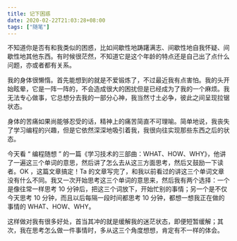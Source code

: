 ```yaml
---
title: 记下困惑
date: 2020-02-22T21:03:28+08:00
tags: ["随笔"]
---
```


不知道你是否有和我类似的困惑，比如间歇性地踌躇满志、间歇性地自我怀疑、间歇性地其他东西。有时候很茫然，不知道它是这个年龄的特点还是自己出了点什么问题，亦或者都有关系。

我的身体很懒惰。首先能想到的就是不爱锻炼了，不过最近我有点害怕。我的头开始眩晕，它是一阵一阵的，不会造成很大的困扰但是已经成为了我的一个麻烦。我无法专心做事，它总想分去我的一部分心神，我当然寸土必争，彼此之间呈现拉锯状态。

身体的苦痛如果尚能够忍受的话，精神上的痛苦简直不可理喻。简单地说，我丧失了学习编程的兴趣，但是它依然深深地吸引着我，我很向往实现那些东西之后的状态。

今天看 “ 编程随想 ” 的一篇《学习技术的三部曲：WHAT、HOW、WHY》，他讲了一遍这三个单词的意思，然后讲了怎么去从这三方面思考，然后又鼓励一下读者。OK ，这篇文章搞定！Ta 的文章写完了，和我以前看过的讲这三个单词文章没有什么不同。我又一次开始思考这三个单词的意思来，然后我有两个选择：一个是像往常一样思考 10 分钟后，把这三个词放下，开始忙别的事情；另一个是不仅今天思考 10 分钟，而且以后每隔一段时间都思考 10 分钟，都想一想我正在做的事情的 WHAT、HOW、WHY。

这样做对我有很多好处，首当其冲的就是缓解我的迷茫状态，即便短暂缓解；其次，我在思考怎么做一件事情时，多从这三个角度想想，肯定有不一样的体会。
